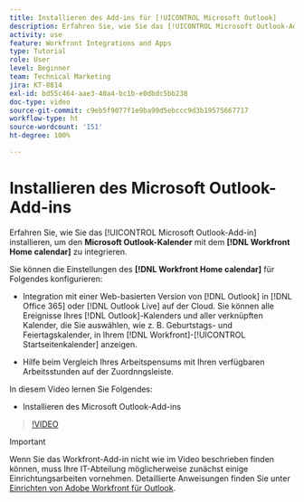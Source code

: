 ```yaml
---
title: Installieren des Add-ins für [!UICONTROL Microsoft Outlook]
description: Erfahren Sie, wie Sie das [!UICONTROL Microsoft Outlook-Add-in] installieren, um den Microsoft Outlook-Kalender mit dem Startseiten-Kalender von Workfront zu integrieren.
activity: use
feature: Workfront Integrations and Apps
type: Tutorial
role: User
level: Beginner
team: Technical Marketing
jira: KT-8814
exl-id: bd55c464-aae3-40a4-bc1b-e0dbdc5bb238
doc-type: video
source-git-commit: c9eb5f9077f1e9ba90d5ebccc9d3b19575667717
workflow-type: ht
source-wordcount: '151'
ht-degree: 100%

---
```


# Installieren des Microsoft Outlook-Add-ins

Erfahren Sie, wie Sie das [!UICONTROL Microsoft Outlook-Add-in] installieren, um den **Microsoft Outlook-Kalender** mit dem **[!DNL Workfront Home calendar]** zu integrieren.

Sie können die Einstellungen des **[!DNL Workfront Home calendar]** für Folgendes konfigurieren:

* Integration mit einer Web-basierten Version von [!DNL Outlook] in [!DNL Office 365] oder [!DNL Outlook Live] auf der Cloud. Sie können alle Ereignisse Ihres [!DNL Outlook]-Kalenders und aller verknüpften Kalender, die Sie auswählen, wie z. B. Geburtstags- und Feiertagskalender, in Ihrem [!DNL Workfront]-[!UICONTROL Startseitenkalender] anzeigen.

* Hilfe beim Vergleich Ihres Arbeitspensums mit Ihren verfügbaren Arbeitsstunden auf der Zuordnngsleiste.


In diesem Video lernen Sie Folgendes:

* Installieren des Microsoft Outlook-Add-ins

>[!VIDEO](https://video.tv.adobe.com/v/335115/?quality=12&learn=on&enablevpops)

>[!IMPORTANT]
>
>Wenn Sie das Workfront-Add-in nicht wie im Video beschrieben finden können, muss Ihre IT-Abteilung möglicherweise zunächst einige Einrichtungsarbeiten vornehmen. Detaillierte Anweisungen finden Sie unter [Einrichten von Adobe Workfront für Outlook](https://experienceleague.adobe.com/docs/workfront/using/adobe-workfront-integrations/workfront-for-outlook/set-up-workfront-for-outlook.html?lang=de).

